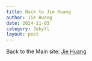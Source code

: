 ```yaml
---
title: Back to Jie Huang
author: Jie Huang
date: 2024-11-03
category: Jekyll
layout: post
---
```


Back to the Main site: [Jie Huang](https://chezvivian.github.io)
